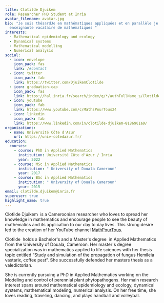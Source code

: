 ```yaml
---
title: Clotilde Djuikem
role: Researcher PHD Student at Inria
avatar_filename: avatar.jpg
bio: "Je suis thésardJe en mathématiques appliquées et en parallèle je suis
  enseignante vacataire de mathématiques "
interests:
  - Mathematical epidemiology and ecology
  - Dynamical systems
  - Mathematical modelling
  - Numerical analysis
social:
  - icon: envelope
    icon_pack: fas
    link: /#contact
  - icon: twitter
    icon_pack: fab
    link: https://twitter.com/DjuikemClotilde
  - icon: graduation-cap
    icon_pack: fas
    link: https://hal.inria.fr/search/index/q/*/authFullName_s/Clotilde+Djuikem
  - icon: youtube
    icon_pack: fab
    link: https://www.youtube.com/c/MathsPourTous24
  - icon: linkedin
    icon_pack: fab
    link: https://www.linkedin.com/in/clotilde-djuikem-8186901a0/
organizations:
  - name: Université Côte d'Azur
    url: https://univ-cotedazur.fr/
education:
  courses:
    - course: PhD in Applied Mathematics
      institution: Université Côte d'Azur / Inria
      year: 2022
    - course: MSc in Applied Mathematics
      institution: " University of Douala Cameroun"
      year: 2017
    - course: BSc in Applied Mathematics
      institution: " University of Douala Cameroun"
      year: 2015
email: clotilde.djuikem@inria.fr
superuser: true
highlight_name: true
---
```

Clotilde Djuikem  is a Cameroonian researcher who loves to spread her knowledge in mathematics and encourage people to see the beauty of mathematics and its application to our day to day lives. This strong desire led to the creation of her YouTube channel [MathPourTous](https://www.youtube.com/c/MathsPourTous24). 

Clotilde  holds a Bachelor's and a Master's degree  in Applied Mathematics from the University of Douala, Cameroon. Her master's degree specialization was in mathematics applied to life sciences with her thesis topic entitled “Study and simulation of the propagation of fungus Hemileia vastarix, coffee pest”. She successfully defended her masters thesis as a valedictorian. 

She is currently pursuing a PhD in Applied Mathematics working on the Modeling and control of perennial plant phytopathogens. Her main research interest spans around mathematical epidemiology and ecology, dynamical systems, mathematical modeling, numerical analysis. On her free time, she loves reading, traveling, dancing, and plays handball and volleybal.
